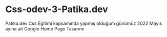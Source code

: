 # Css-odev-3-Patika.dev
Patika.dev Css Eğitimi kapsamında yapmış olduğum günümüz 2022 Mayıs ayına ait Google Home Page Tasarımı

